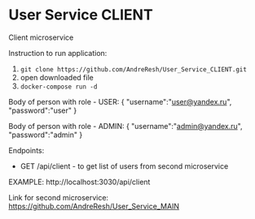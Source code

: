 # User Service CLIENT
Client microservice

Instruction to run application:
1) `git clone https://github.com/AndreResh/User_Service_CLIENT.git`
2) open downloaded file
3) `docker-compose run -d` 

Body of person with role - USER:
{
    "username":"user@yandex.ru",
    "password":"user"
}

Body of person with role - ADMIN:
{
    "username":"admin@yandex.ru",
    "password":"admin"
}

Endpoints:
- GET /api/client - to get list of users from second microservice

EXAMPLE: http://localhost:3030/api/client

Link for second microservice: https://github.com/AndreResh/User_Service_MAIN